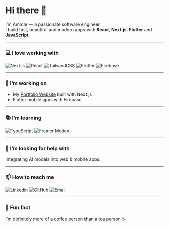 # Hi there 👋

I’m Ammar — a passionate software engineer  
I build fast, beautiful and modern apps with **React**, **Next.js**, **Flutter** and **JavaScript**.

---

### 💻 I love working with

![Next.js](https://img.shields.io/badge/Next.js-000000?logo=nextdotjs&logoColor=white)
![React](https://img.shields.io/badge/React-20232A?logo=react&logoColor=61DAFB)
![TailwindCSS](https://img.shields.io/badge/Tailwind_CSS-38B2AC?logo=tailwind-css&logoColor=white)
![Flutter](https://img.shields.io/badge/Flutter-02569B?logo=flutter&logoColor=white)
![Firebase](https://img.shields.io/badge/Firebase-FFCA28?logo=firebase&logoColor=black)

---

### 🚀 I’m working on  
- My [Portfolio Website](https://ammaryasserr.netlify.app/) built with Next.js  
- Flutter mobile apps with Firebase  

---

### 📚 I’m learning  
![TypeScript](https://img.shields.io/badge/TypeScript-007ACC?logo=typescript&logoColor=white)
![Framer Motion](https://img.shields.io/badge/Framer%20Motion-black?logo=framer&logoColor=blue)

---

### 📝 I’m looking for help with  
Integrating AI models into web & mobile apps.

---

### 📫 How to reach me  
[![Linkedin](https://img.shields.io/badge/LinkedIn-0A66C2?logo=linkedin&logoColor=white)](https://www.linkedin.com/in/ammar-yasser-682132282)
[![GitHub](https://img.shields.io/badge/GitHub-100000?logo=github&logoColor=white)](https://github.com/AmmarYasser3788)
[![Email](https://img.shields.io/badge/Email-Email_Me-red?logo=gmail&logoColor=white)](mailto:ammar.abassery@gmail.com)

---

### 🎨 Fun fact  
I’m definitely more of a coffee person than a tea person ☕
